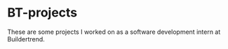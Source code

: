 # BT-projects
These are some projects I worked on as a software development intern at Buildertrend.
